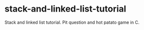 # stack-and-linked-list-tutorial
Stack and linked list tutorial. Pit question and hot patato game in C.
